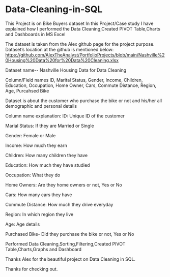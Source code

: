 # Data-Cleaning-in-SQL

This Project is on Bike Buyers dataset In this Project/Case study I have explained how I performed the Data Cleaning,Created PIVOT Table,Charts and Dashboards in MS Excel

The dataset is taken from the Alex github page for the project purpose. Dataset’s location at the github is mentioned below: 
https://github.com/AlexTheAnalyst/PortfolioProjects/blob/main/Nashville%20Housing%20Data%20for%20Data%20Cleaning.xlsx

Dataset name-- Nashville Housing Data for Data Cleaning

Column/Field names ID, Marital Status, Gender, Income, Children, Education, Occupation, Home Owner, Cars, Commute Distance, Region, Age, Purcahsed Bike

Dataset is about the customer who purchase the bike or not and his/her all demographic and personal details

Column name explanation: ID: Unique ID of the customer

Marial Status: If they are Married or Single

Gender: Female or Male

Income: How much they earn

Children: How many children they have

Education: How much they have studied

Occupation: What they do

Home Owners: Are they home owners or not, Yes or No

Cars: How many cars they have

Commute Distance: How much they drive everyday

Region: In which region they live

Age: Age details

Purchased Bike- Did they purchase the bike or not, Yes or No

Performed Data Cleaning,Sorting,Filtering,Created PIVOT Table,Charts,Graphs and Dashboard

Thanks Alex for the beautiful project on Data Cleaning in SQL.


Thanks for checking out.
